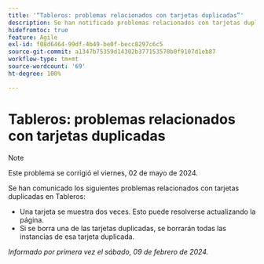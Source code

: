 ```yaml
---
title: '“Tableros: problemas relacionados con tarjetas duplicadas”'
description: Se han notificado problemas relacionados con tarjetas duplicadas en Tableros.
hidefromtoc: true
feature: Agile
exl-id: f08d6464-99df-4b49-be0f-becc8297c6c5
source-git-commit: a1347b75359d14302b377153570b0f9107d1eb87
workflow-type: tm+mt
source-wordcount: '69'
ht-degree: 100%

---
```


# Tableros: problemas relacionados con tarjetas duplicadas

>[!NOTE]
>
>Este problema se corrigió el viernes, 02 de mayo de 2024.

Se han comunicado los siguientes problemas relacionados con tarjetas duplicadas en Tableros:

* Una tarjeta se muestra dos veces. Esto puede resolverse actualizando la página.
* Si se borra una de las tarjetas duplicadas, se borrarán todas las instancias de esa tarjeta duplicada.

_Informado por primera vez el sábado, 09 de febrero de 2024._
